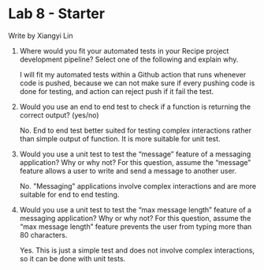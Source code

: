 # Lab 8 - Starter
Write by Xiangyi Lin

1) Where would you fit your automated tests in your Recipe project development pipeline? Select one of the following and explain why.

    
    I will fit my automated tests within a Github action that runs whenever code is pushed, because we can not make sure if every pushing code is done for testing, and action can reject push if it fail the test.


2) Would you use an end to end test to check if a function is returning the correct output? (yes/no)


    No. End to end test better suited for testing complex interactions rather than simple output of function. It is more suitable for unit test.


3) Would you use a unit test to test the “message” feature of a messaging application? Why or why not? For this question, assume the “message” feature allows a user to write and send a message to another user.


    No. "Messaging" applications involve complex interactions and are more suitable for end to end testing.


4) Would you use a unit test to test the “max message length” feature of a messaging application? Why or why not? For this question, assume the “max message length” feature prevents the user from typing more than 80 characters.


    Yes. This is just a simple test and does not involve complex interactions, so it can be done with unit tests.